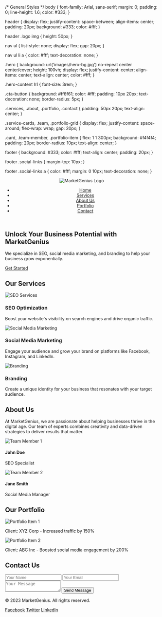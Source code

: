 /* General Styles */
body {
  font-family: Arial, sans-serif;
  margin: 0;
  padding: 0;
  line-height: 1.6;
  color: #333;
}

header {
  display: flex;
  justify-content: space-between;
  align-items: center;
  padding: 20px;
  background: #333;
  color: #fff;
}

header .logo img {
  height: 50px;
}

nav ul {
  list-style: none;
  display: flex;
  gap: 20px;
}

nav ul li a {
  color: #fff;
  text-decoration: none;
}

.hero {
  background: url('images/hero-bg.jpg') no-repeat center center/cover;
  height: 100vh;
  display: flex;
  justify-content: center;
  align-items: center;
  text-align: center;
  color: #fff;
}

.hero-content h1 {
  font-size: 3rem;
}

.cta-button {
  background: #ff6f61;
  color: #fff;
  padding: 10px 20px;
  text-decoration: none;
  border-radius: 5px;
}

.services, .about, .portfolio, .contact {
  padding: 50px 20px;
  text-align: center;
}

.service-cards, .team, .portfolio-grid {
  display: flex;
  justify-content: space-around;
  flex-wrap: wrap;
  gap: 20px;
}

.card, .team-member, .portfolio-item {
  flex: 1 1 300px;
  background: #f4f4f4;
  padding: 20px;
  border-radius: 10px;
  text-align: center;
}

footer {
  background: #333;
  color: #fff;
  text-align: center;
  padding: 20px;
}

footer .social-links {
  margin-top: 10px;
}

footer .social-links a {
  color: #fff;
  margin: 0 10px;
  text-decoration: none;
}


<!DOCTYPE html>
<html lang="en">
<head>
  <meta charset="UTF-8">
  <meta name="viewport" content="width=device-width, initial-scale=1.0">
  <meta name="description" content="MarketGenius - Your go-to marketing agency for innovative strategies, SEO, social media, and branding solutions. Boost your business growth with our expert team.">
  <meta name="keywords" content="marketing agency, SEO, social media marketing, branding, digital marketing, MarketGenius">
  <meta name="author" content="MarketGenius">
  <title>MarketGenius - Innovative Marketing Solutions</title>
  <link rel="stylesheet" href="styles.css">
  <link rel="icon" type="image/png" href="images/logo.png">
</head>
<body>
  <!-- Header Section -->
  <header>
    <div class="logo">
      <img src="images/logo.png" alt="MarketGenius Logo">
    </div>
    <nav>
      <ul>
        <li><a href="#home">Home</a></li>
        <li><a href="#services">Services</a></li>
        <li><a href="#about">About Us</a></li>
        <li><a href="#portfolio">Portfolio</a></li>
        <li><a href="#contact">Contact</a></li>
      </ul>
    </nav>
  </header>

  <!-- Hero Section -->
  <section id="home" class="hero">
    <div class="hero-content">
      <h1>Unlock Your Business Potential with MarketGenius</h1>
      <p>We specialize in SEO, social media marketing, and branding to help your business grow exponentially.</p>
      <a href="#contact" class="cta-button">Get Started</a>
    </div>
  </section>

  <!-- Services Section -->
  <section id="services" class="services">
    <h2>Our Services</h2>
    <div class="service-cards">
      <div class="card">
        <img src="images/services-icon1.png" alt="SEO Services">
        <h3>SEO Optimization</h3>
        <p>Boost your website's visibility on search engines and drive organic traffic.</p>
      </div>
      <div class="card">
        <img src="images/services-icon2.png" alt="Social Media Marketing">
        <h3>Social Media Marketing</h3>
        <p>Engage your audience and grow your brand on platforms like Facebook, Instagram, and LinkedIn.</p>
      </div>
      <div class="card">
        <img src="images/services-icon3.png" alt="Branding">
        <h3>Branding</h3>
        <p>Create a unique identity for your business that resonates with your target audience.</p>
      </div>
    </div>
  </section>

  <!-- About Us Section -->
  <section id="about" class="about">
    <h2>About Us</h2>
    <p>At MarketGenius, we are passionate about helping businesses thrive in the digital age. Our team of experts combines creativity and data-driven strategies to deliver results that matter.</p>
    <div class="team">
      <div class="team-member">
        <img src="images/team1.jpg" alt="Team Member 1">
        <h4>John Doe</h4>
        <p>SEO Specialist</p>
      </div>
      <div class="team-member">
        <img src="images/team2.jpg" alt="Team Member 2">
        <h4>Jane Smith</h4>
        <p>Social Media Manager</p>
      </div>
    </div>
  </section>

  <!-- Portfolio Section -->
  <section id="portfolio" class="portfolio">
    <h2>Our Portfolio</h2>
    <div class="portfolio-grid">
      <div class="portfolio-item">
        <img src="images/portfolio1.jpg" alt="Portfolio Item 1">
        <p>Client: XYZ Corp - Increased traffic by 150%</p>
      </div>
      <div class="portfolio-item">
        <img src="images/portfolio2.jpg" alt="Portfolio Item 2">
        <p>Client: ABC Inc - Boosted social media engagement by 200%</p>
      </div>
    </div>
  </section>

  <!-- Contact Section -->
  <section id="contact" class="contact">
    <h2>Contact Us</h2>
    <form action="#" method="post">
      <input type="text" name="name" placeholder="Your Name" required>
      <input type="email" name="email" placeholder="Your Email" required>
      <textarea name="message" placeholder="Your Message" required></textarea>
      <button type="submit">Send Message</button>
    </form>
  </section>

  <!-- Footer -->
  <footer>
    <p>&copy; 2023 MarketGenius. All rights reserved.</p>
    <div class="social-links">
      <a href="#">Facebook</a>
      <a href="#">Twitter</a>
      <a href="#">LinkedIn</a>
    </div>
  </footer>

  <script src="script.js"></script>
</body>
</html>



